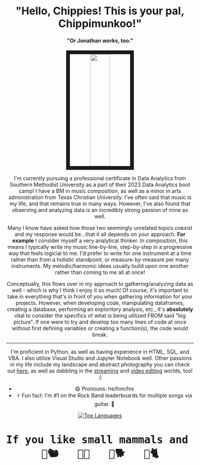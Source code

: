 <h1 align="center">"Hello, Chippies! 
This is your pal, Chippimunkoo!"</h1>
<h4 align="center">"Or Jonathan works, too."</h4>
  
<p float="left"><p align="center"><img src="https://media.giphy.com/media/v1.Y2lkPTc5MGI3NjExZnAxZjI4MDhwcnFvajFudndqNGQ5bGo0c2l6cWdocmFxdDBiZzJwMCZlcD12MV9pbnRlcm5hbF9naWZfYnlfaWQmY3Q9Zw/oU1JMnL9WsJ5zLB2r7/giphy.gif" width="32%" height="300" border="10"/>

<div style="text-align: center;">

I'm currently pursuing a professional certificate in Data Analytics from Southern Methodist University as a part of their 2023 Data Analytics boot camp! I have a BM in music composition, as well as a minor in arts administration from Texas Christian University. I've often said that music is my life, and that remains true in many ways. However, I've also found that observing and analyzing data is an incredibly strong passion of mine as well.

Many I know have asked how those two seemingly unrelated topics coexist and my response would be...that it all depends on your approach. **For example** I consider myself a very analytical thinker. In composition, this means I typically write my music line-by-line, step-by-step in a progressive way that feels logicial to me. I'd prefer to write for one instrument at a time rather than from a holistic standpoint, or measure-by-measure per many instruments. My melodic/harmonic ideas usually build upon one another rather than coming to me all at once!

Conceptually, this flows over in my approach to gathering/analyzing data as well - which is why I think I enjoy it so much! Of course, it's important to take in everything that's in front of you when gathering information for your projects. However, when developing code, manipulating dataframes, creating a database, performing an exploritory analysis, etc., it's **absolutely** vital to consider the specifics of what is being utilized FROM said "big picture". If one were to try and develop too many lines of code at once without first defining variables or creating a function(s), the code would break. 

------

I'm proficient in Python, as well as having experience in HTML, SQL, and VBA. I also utilize Visual Studio and Jupyter Notebook well. Other passions in my life include my landscape and abstract photography you can check out [here](https://www.instagram.com/the_anal0g_k1d), as well as dabbling in the [streaming](https://www.twitch.tv/chippimunkoo) and [video editing](https://www.youtube.com/channel/UCrrHsooO6xuR6tYtcSym-Sw) worlds, too! :)

- 😄 Pronouns: he/him/his
- ⚡ Fun fact: I'm #1 on the Rock Band leaderboards for multiple songs via guitar. 🎸

[![Top Languages](https://github-readme-stats-git-masterrstaa-rickstaa.vercel.app/api/top-langs/?username=jccrock311&theme=neon&hide_progress=true)](https://github.com/jccrock311/github-readme-stats)

<h1 align="center"><pre>If you like small mammals and music, let's be friends. <br />🎤🐿️   🎸🐀   🥁🐕   🎹🐈</h1></pre>
<div style="text-align: center;">

